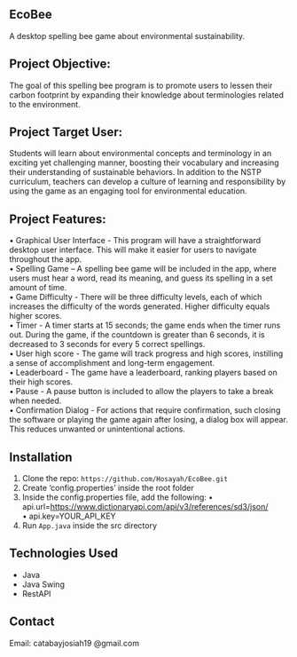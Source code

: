 ## EcoBee

A desktop spelling bee game about environmental sustainability.

## Project Objective:

The goal of this spelling bee program is to promote users to lessen their carbon footprint by expanding their knowledge about terminologies related to the environment.

## Project Target User: 

Students will learn about environmental concepts and terminology in an exciting yet challenging manner, boosting their vocabulary and increasing their understanding of sustainable behaviors. In addition to the NSTP curriculum, teachers can develop a culture of learning and responsibility by using the game as an engaging tool for environmental education.

## Project Features: 
•	Graphical User Interface - This program will have a straightforward desktop user interface. This will make it easier for users to navigate throughout the app. <br>
•	Spelling Game – A spelling bee game will be included in the app, where users must hear a word, read its meaning, and guess its spelling in a set amount of time. <br>
•	Game Difficulty - There will be three difficulty levels, each of which increases the difficulty of the words generated. Higher difficulty equals higher scores. <br>
•	Timer - A timer starts at 15 seconds; the game ends when the timer runs out. During the game, if the countdown is greater than 6 seconds, it is decreased to 3 seconds for every 5 correct spellings. <br>
•	User high score - The game will track progress and high scores, instilling a sense of accomplishment and long-term engagement. <br>
•	Leaderboard - The game have a leaderboard, ranking players based on their high scores. <br>
•	Pause - A pause button is included to allow the players to take a break when needed. <br>
•	Confirmation Dialog - For actions that require confirmation, such closing the software or playing the game again after losing, a dialog box will appear. This reduces unwanted or unintentional actions. <br>

## Installation
1. Clone the repo: `https://github.com/Hosayah/EcoBee.git`  
2. Create ‘config.properties’ inside the root folder
3. Inside the config.properties file, add the following:
• api.url=https://www.dictionaryapi.com/api/v3/references/sd3/json/ <br>
• api.key=YOUR_API_KEY
4. Run `App.java` inside the src directory

## Technologies Used
- Java
- Java Swing
- RestAPI

## Contact
Email: catabayjosiah19 @gmail.com

